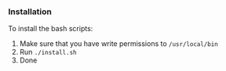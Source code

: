 ### Installation
To install the bash scripts:

1. Make sure that you have write permissions to `/usr/local/bin`
2. Run `./install.sh`
3. Done

